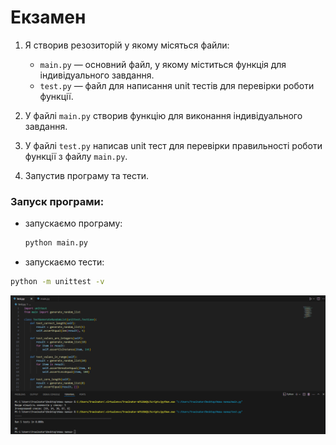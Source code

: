 # Екзамен

1. Я створив резозиторій у якому місяться файли:
   - `main.py` — основний файл, у якому міститься функція для індивідуального завдання.
   - `test.py` — файл для написання unit тестів для перевірки роботи функції.

2. У файлі `main.py` створив функцію для виконання індивідуального завдання.

3. У файлі `test.py` написав unit тест для перевірки правильності роботи функції з файлу `main.py`.

4. Запустив програму та тести.

### Запуск програми:
- запускаємо програму:
  ```bash
  python main.py
  ```
- запускаємо тести:
```bash
python -m unittest -v
```
![](1.png)

